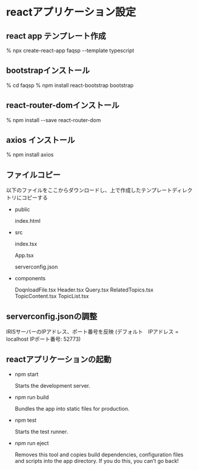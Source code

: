 # reactアプリケーション設定

## react app テンプレート作成

% npx create-react-app faqsp --template typescript

## bootstrapインストール

% cd faqsp
% npm install react-bootstrap bootstrap

## react-router-domインストール

% npm install --save react-router-dom

## axios インストール

% npm install axios

## ファイルコピー

以下のファイルをここからダウンロードし、上で作成したテンプレートディレクトリにコピーする

- public

  index.html

- src

  index.tsx

  App.tsx

  serverconfig.json

 - components

   DoqnloadFile.tsx
   Header.tsx
   Query.tsx
   RelatedTopics.tsx
   TopicContent.tsx
   TopicList.tsx

## serverconfig.jsonの調整

 IRISサーバーのIPアドレス、ポート番号を反映
 (デフォルト　IPアドレス = localhost IPポート番号: 52773)

## reactアプリケーションの起動

- npm start

    Starts the development server.

- npm run build

    Bundles the app into static files for production.

- npm test

    Starts the test runner.

- npm run eject

    Removes this tool and copies build dependencies, configuration files
    and scripts into the app directory. If you do this, you can’t go back!
